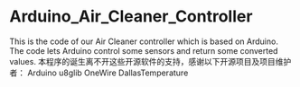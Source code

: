 # Arduino_Air_Cleaner_Controller
This is the code of our Air Cleaner controller which is based on Arduino. The code lets Arduino control some sensors and return some converted values.
本程序的诞生离不开这些开源软件的支持，感谢以下开源项目及项目维护者：
Arduino
u8glib
OneWire
DallasTemperature
